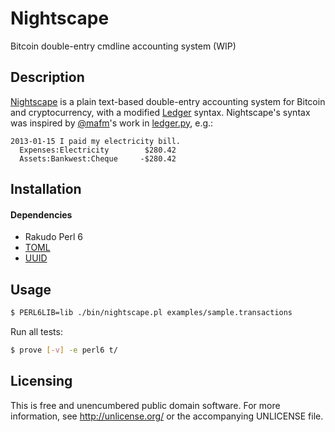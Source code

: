Nightscape
==========

Bitcoin double-entry cmdline accounting system (WIP)


Description
-----------

[Nightscape](https://nightscape.com) is a plain text-based
double-entry accounting system for Bitcoin and cryptocurrency, with
a modified [Ledger](http://ledger-cli.org) syntax. Nightscape's
syntax was inspired by [@mafm](https://github.com/mafm)'s work in
[ledger.py](https://github.com/mafm/ledger.py), e.g.:

```transactions
2013-01-15 I paid my electricity bill.
  Expenses:Electricity        $280.42
  Assets:Bankwest:Cheque     -$280.42
```


Installation
------------

#### Dependencies

- Rakudo Perl 6
- [TOML](https://github.com/Mouq/toml-pm6)
- [UUID](https://github.com/retupmoca/P6-UUID)


Usage
-----

```bash
$ PERL6LIB=lib ./bin/nightscape.pl examples/sample.transactions
```

Run all tests:

```bash
$ prove [-v] -e perl6 t/
```


Licensing
---------

This is free and unencumbered public domain software. For more
information, see http://unlicense.org/ or the accompanying UNLICENSE file.
